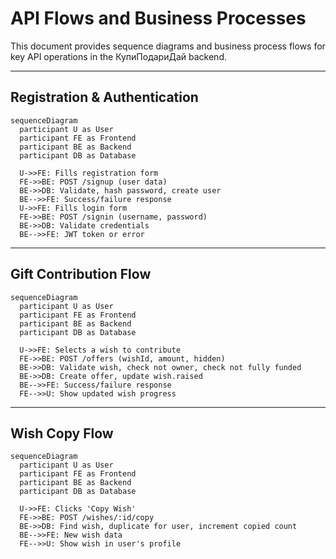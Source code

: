# API Flows and Business Processes

This document provides sequence diagrams and business process flows for key API operations in the КупиПодариДай backend.

---

## Registration & Authentication

```mermaid
sequenceDiagram
  participant U as User
  participant FE as Frontend
  participant BE as Backend
  participant DB as Database

  U->>FE: Fills registration form
  FE->>BE: POST /signup (user data)
  BE->>DB: Validate, hash password, create user
  BE-->>FE: Success/failure response
  U->>FE: Fills login form
  FE->>BE: POST /signin (username, password)
  BE->>DB: Validate credentials
  BE-->>FE: JWT token or error
```

---

## Gift Contribution Flow

```mermaid
sequenceDiagram
  participant U as User
  participant FE as Frontend
  participant BE as Backend
  participant DB as Database

  U->>FE: Selects a wish to contribute
  FE->>BE: POST /offers (wishId, amount, hidden)
  BE->>DB: Validate wish, check not owner, check not fully funded
  BE->>DB: Create offer, update wish.raised
  BE-->>FE: Success/failure response
  FE-->>U: Show updated wish progress
```

---

## Wish Copy Flow

```mermaid
sequenceDiagram
  participant U as User
  participant FE as Frontend
  participant BE as Backend
  participant DB as Database

  U->>FE: Clicks 'Copy Wish'
  FE->>BE: POST /wishes/:id/copy
  BE->>DB: Find wish, duplicate for user, increment copied count
  BE-->>FE: New wish data
  FE-->>U: Show wish in user's profile
``` 
